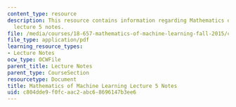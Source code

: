 ```yaml
---
content_type: resource
description: This resource contains information regarding Mathematics of machine learning
  lecture 5 notes.
file: /media/courses/18-657-mathematics-of-machine-learning-fall-2015/c804dde9f0fcaac2abc68696147b3ee6_MIT18_657F15_L5.pdf
file_type: application/pdf
learning_resource_types:
- Lecture Notes
ocw_type: OCWFile
parent_title: Lecture Notes
parent_type: CourseSection
resourcetype: Document
title: Mathematics of Machine Learning Lecture 5 Notes
uid: c804dde9-f0fc-aac2-abc6-8696147b3ee6
---
```

